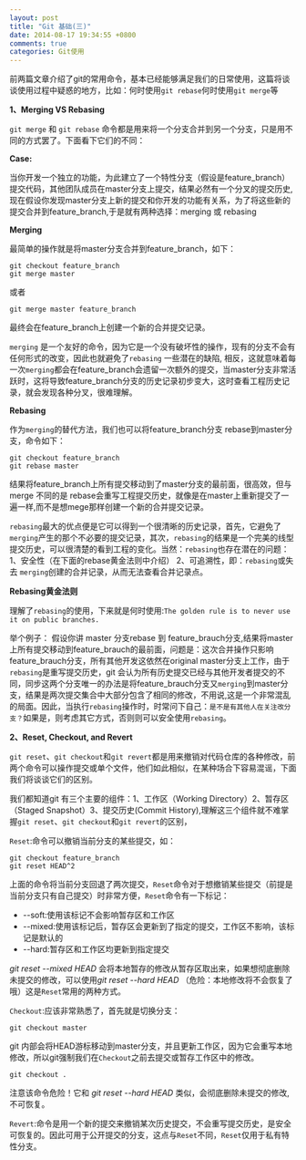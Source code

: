 ```yaml
---
layout: post
title: "Git 基础(三)"
date: 2014-08-17 19:34:55 +0800
comments: true
categories: Git使用
---
```



前两篇文章介绍了git的常用命令，基本已经能够满足我们的日常使用，这篇将谈谈使用过程中疑惑的地方，比如：何时使用`git rebase`何时使用`git merge`等

**1、Merging VS Rebasing**

`git merge` 和 `git rebase` 命令都是用来将一个分支合并到另一个分支，只是用不同的方式罢了。下面看下它们的不同：

<!--more-->

**Case:**
	
当你开发一个独立的功能，为此建立了一个特性分支（假设是feature_branch）提交代码，其他团队成员在master分支上提交，结果必然有一个分叉的提交历史,现在假设你发现master分支上新的提交和你开发的功能有关系，为了将这些新的提交合并到feature_branch,于是就有两种选择：merging 或 rebasing

**Merging**

最简单的操作就是将master分支合并到feature_branch，如下：

	git checkout feature_branch
	git merge master
	
或者

	git merge master feature_branch
	
最终会在feature_branch上创建一个新的合并提交记录。

`merging` 是一个友好的命令，因为它是一个没有破坏性的操作，现有的分支不会有任何形式的改变，因此也就避免了`rebasing` 一些潜在的缺陷, 相反，这就意味着每一次`merging`都会在feature_branch会遗留一次额外的提交，当master分支非常活跃时，这将导致feature_branch分支的历史记录初步变大，这时查看工程历史记录，就会发现各种分叉，很难理解。

**Rebasing**

作为`merging`的替代方法，我们也可以将feature_branch分支 rebase到master分支，命令如下：

	git checkout feature_branch
	git rebase master

结果将feature_branch上所有提交移动到了master分支的最前面，很高效，但与 merge 不同的是 rebase会重写工程提交历史，就像是在master上重新提交了一遍一样,而不是想mege那样创建一个新的合并提交记录。

`rebasing`最大的优点便是它可以得到一个很清晰的历史记录，首先，它避免了`merging`产生的那个不必要的提交记录，其次，`rebasing`的结果是一个完美的线型提交历史，可以很清楚的看到工程的变化。当然：`rebasing`也存在潜在的问题：1、安全性（在下面的rebase黄金法则中介绍） 2、可追溯性，即：`rebasing`或失去 `merging`创建的合并记录，从而无法查看合并记录点。

**Rebasing黄金法则**

理解了`rebasing`的使用，下来就是何时使用:`The golden rule is to never use it on public branches.`

举个例子：
假设你讲 master 分支rebase 到 feature_brauch分支,结果将master上所有提交移动到feature_brauch的最前面，问题是：这次合并操作只影响feature_brauch分支，所有其他开发这依然在original master分支上工作，由于`rebasing`是重写提交历史，git 会认为所有历史提交已经与其他开发者提交的不同，同步这两个分支唯一的办法是将feature_brauch分支又`merging`到master分支，结果是两次提交集合中大部分包含了相同的修改，不用说,这是一个非常混乱的局面。因此，当执行`rebasing`操作时，时常问下自己：`是不是有其他人在关注改分支？`如果是，则考虑其它方式，否则则可以安全使用`rebasing`。

**2、Reset, Checkout, and Revert**

`git reset`、`git checkout`和`git revert`都是用来撤销对代码仓库的各种修改，前两个命令可以操作提交或单个文件，他们如此相似，在某种场合下容易混谣，下面我们将谈谈它们的区别。

我们都知道git 有三个主要的组件：1、工作区（Working Directory）2、暂存区（Staged Snapshot）3、提交历史(Commit History),理解这三个组件就不难掌握`git reset`、`git checkout`和`git revert`的区别，

`Reset`:命令可以撤销当前分支的某些提交，如：

	git checkout feature_branch
	git reset HEAD^2
	
上面的命令将当前分支回退了两次提交，`Reset`命令对于想撤销某些提交（前提是当前分支只有自己提交）时非常方便，`Reset`命令有一下标记：

+ --soft:使用该标记不会影响暂存区和工作区
+ --mixed:使用该标记后，暂存区会更新到了指定的提交，工作区不影响，该标记是默认的
+ --hard:暂存区和工作区均更新到指定提交

*git reset --mixed HEAD* 会将本地暂存的修改从暂存区取出来，如果想彻底删除未提交的修改，可以使用*git reset --hard HEAD* （危险：本地修改将不会恢复了哦）这是`Reset`常用的两种方式。

`Checkout`:应该非常熟悉了，首先就是切换分支：

	git checkout master

git 内部会将HEAD游标移动到master分支，并且更新工作区，因为它会重写本地修改，所以git强制我们在`Checkout`之前去提交或暂存工作区中的修改。
	
	git checkout .
	
注意该命令危险！它和 *git reset --hard HEAD* 类似，会彻底删除未提交的修改,不可恢复。

`Revert`:命令是用一个新的提交来撤销某次历史提交，不会重写提交历史，是安全可恢复的。因此可用于公开提交的分支，这点与`Reset`不同，`Reset`仅用于私有特性分支。
